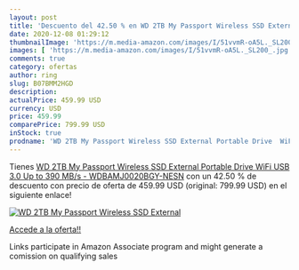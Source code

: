 ```yaml
---
layout: post
title: 'Descuento del 42.50 % en WD 2TB My Passport Wireless SSD External'
date: 2020-12-08 01:29:12
thumbnailImage: 'https://m.media-amazon.com/images/I/51vvmR-oA5L._SL200_.jpg'
images: [ 'https://m.media-amazon.com/images/I/51vvmR-oA5L._SL200_.jpg' ]
comments: true
category: ofertas
author: ring
slug: B07BMM2HGD
description:
actualPrice: 459.99 USD
currency: USD
price: 459.99
comparePrice: 799.99 USD
inStock: true
prodname: 'WD 2TB My Passport Wireless SSD External Portable Drive  WiFi USB 3.0  Up to 390 MB/s - WDBAMJ0020BGY-NESN'
---
```


Tienes [WD 2TB My Passport Wireless SSD External Portable Drive  WiFi USB 3.0  Up to 390 MB/s - WDBAMJ0020BGY-NESN](https://www.amazon.com/dp/B07BMM2HGD/?tag=tolees-20) con un 42.50 % de descuento con precio de oferta de 459.99 USD (original: 799.99 USD) en el siguiente enlace!

[![WD 2TB My Passport Wireless SSD External](https://m.media-amazon.com/images/I/51vvmR-oA5L._SL200_.jpg)](https://www.amazon.com/dp/B07BMM2HGD/?tag=tolees-20)

[Accede a la oferta!!](https://www.amazon.com/dp/B07BMM2HGD/?tag=tolees-20)

Links participate in Amazon Associate program and might generate a comission on qualifying sales


